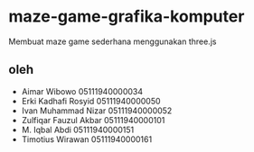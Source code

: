 # maze-game-grafika-komputer
Membuat maze game sederhana menggunakan three.js
## oleh 
- Aimar Wibowo 05111940000034
- Erki Kadhafi Rosyid 05111940000050
- Ivan Muhammad Nizar 05111940000052
- Zulfiqar Fauzul Akbar 05111940000101
- M. Iqbal Abdi 05111940000151
- Timotius Wirawan 05111940000161
